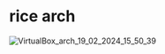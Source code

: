 # rice arch


![VirtualBox_arch_19_02_2024_15_50_39](https://github.com/DARKSECshell/rice_arch/assets/121623691/36f85659-2be6-465e-9966-b015832c1702)

